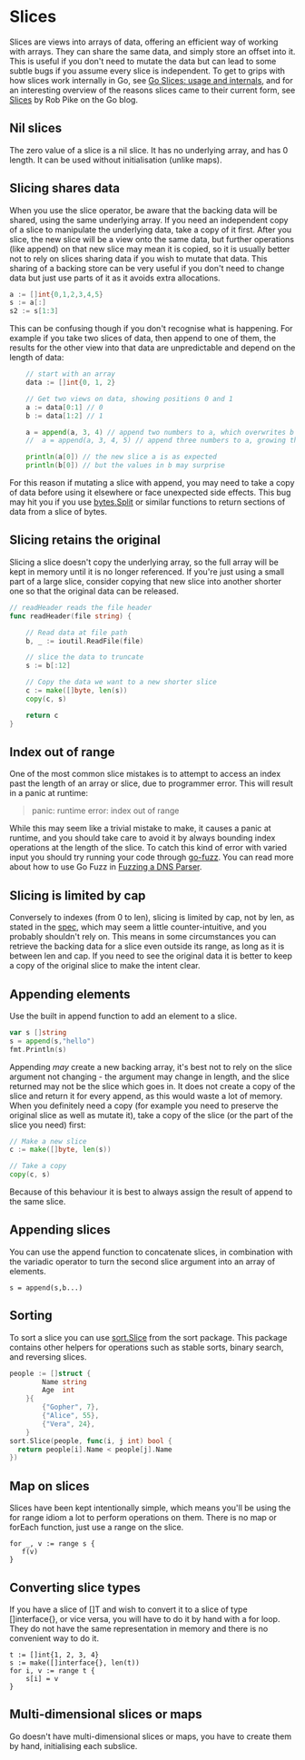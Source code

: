 # Slices

Slices are views into arrays of data, offering an efficient way of working with arrays. They can share the same data, and simply store an offset into it. This is useful if you don't need to mutate the data but can lead to some subtle bugs if you assume every slice is independent. To get to grips with how slices work internally in Go, see [Go Slices: usage and internals](https://blog.golang.org/go-slices-usage-and-internals), and for an interesting overview of the reasons slices came to their current form, see [Slices](https://blog.golang.org/slices) by Rob Pike on the Go blog.

## Nil slices

The zero value of a slice is a nil slice. It has no underlying array, and has 0 length. It can be used without initialisation \(unlike maps\).

## Slicing shares data

When you use the slice operator, be aware that the backing data will be shared, using the same underlying array. If you need an independent copy of a slice to manipulate the underlying data, take a copy of it first. After you slice, the new slice will be a view onto the same data, but further operations \(like append\) on that new slice may mean it is copied, so it is usually better not to rely on slices sharing data if you wish to mutate that data. This sharing of a backing store can be very useful if you don't need to change data but just use parts of it as it avoids extra allocations.

```go
a := []int{0,1,2,3,4,5}
s := a[:]
s2 := s[1:3]
```

This can be confusing though if you don't recognise what is happening. For example if you take two slices of data, then append to one of them, the results for the other view into that data are unpredictable and depend on the length of data:

```go
	// start with an array
	data := []int{0, 1, 2}

	// Get two views on data, showing positions 0 and 1
	a := data[0:1] // 0
	b := data[1:2] // 1

	a = append(a, 3, 4) // append two numbers to a, which overwrites b
	//	a = append(a, 3, 4, 5) // append three numbers to a, growing the slice, leaving b alone

	println(a[0]) // the new slice a is as expected
	println(b[0]) // but the values in b may surprise
```

For this reason if mutating a slice with append, you may need to take a copy of data before using it elsewhere or face unexpected side effects. This bug may hit you if you use [bytes.Split](https://golang.org/pkg/bytes/#Split) or similar functions to return sections of data from a slice of bytes.


## Slicing retains the original

Slicing a slice doesn't copy the underlying array, so the full array will be kept in memory until it is no longer referenced. If you're just using a small part of a large slice, consider copying that new slice into another shorter one so that the original data can be released.

```go
// readHeader reads the file header
func readHeader(file string) {

    // Read data at file path
    b, _ := ioutil.ReadFile(file)

    // slice the data to truncate
    s := b[:12]

    // Copy the data we want to a new shorter slice
    c := make([]byte, len(s))
    copy(c, s)

    return c   
}
```

## Index out of range

One of the most common slice mistakes is to attempt to access an index past the length of an array or slice, due to programmer error. This will result in a panic at runtime:

> panic: runtime error: index out of range

While this may seem like a trivial mistake to make, it causes a panic at runtime, and you should take care to avoid it by always bounding index operations at the length of the slice. To catch this kind of error with varied input you should try running your code through [go-fuzz](https://github.com/dvyukov/go-fuzz#trophies). You can read more about how to use Go Fuzz in [Fuzzing a DNS Parser](https://blog.cloudflare.com/dns-parser-meet-go-fuzzer/).

## Slicing is limited by cap

Conversely to indexes \(from 0 to len\), slicing is limited by cap, not by len, as stated in the [spec](https://golang.org/ref/spec#Slice_expressions), which may seem a little counter-intuitive, and you probably shouldn't rely on. This means in some circumstances you can retrieve the backing data for a slice even outside its range, as long as it is between len and cap. If you need to see the original data it is better to keep a copy of the original slice to make the intent clear.

## Appending elements

Use the built in append function to add an element to a slice.

```go
var s []string
s = append(s,"hello")
fmt.Println(s)
```

Appending _may_ create a new backing array, it's best not to rely on the slice argument not changing - the argument may change in length, and the slice returned may not be the slice which goes in. It does not create a copy of the slice and return it for every append, as this would waste a lot of memory. When you definitely need a copy \(for example you need to preserve the original slice as well as mutate it\), take a copy of the slice \(or the part of the slice you need\) first:

```go
// Make a new slice
c := make([]byte, len(s))

// Take a copy
copy(c, s)
```

Because of this behaviour it is best to always assign the result of append to the same slice.

## Appending slices

You can use the append function to concatenate slices, in combination with the variadic operator to turn the second slice argument into an array of elements.

```
s = append(s,b...)
```

## Sorting

To sort a slice you can use [sort.Slice](https://golang.org/pkg/sort/#Slice) from the sort package. This package contains other helpers for operations such as stable sorts, binary search, and reversing slices.

```go
people := []struct {
        Name string
        Age  int
    }{
        {"Gopher", 7},
        {"Alice", 55},
        {"Vera", 24},
    }
sort.Slice(people, func(i, j int) bool { 
  return people[i].Name < people[j].Name 
})
```

## Map on slices

Slices have been kept intentionally simple, which means you'll be using the for range idiom a lot to perform operations on them. There is no map or forEach function, just use a range on the slice.

```
for _, v := range s {
   f(v)
}
```

## Converting slice types

If you have a slice of \[\]T and wish to convert it to a slice of type \[\]interface{}, or vice versa, you will have to do it by hand with a for loop. They do not have the same representation in memory and there is no convenient way to do it.

```
t := []int{1, 2, 3, 4}
s := make([]interface{}, len(t))
for i, v := range t {
    s[i] = v
}
```

## Multi-dimensional slices or maps

Go doesn't have multi-dimensional  slices or maps, you have to create them by hand, initialising each subslice.

